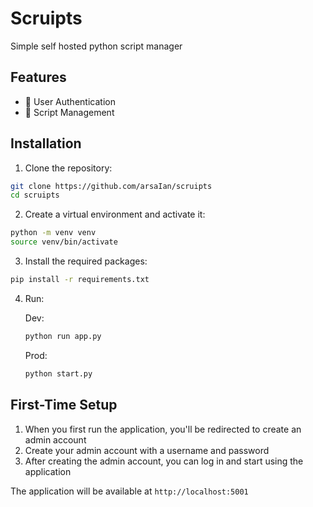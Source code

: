 # Scruipts  


Simple self hosted python script manager

## Features

- 🔐 User Authentication
- 📝 Script Management
  

## Installation

1. Clone the repository:
```bash
git clone https://github.com/arsaIan/scruipts
cd scruipts
```

2. Create a virtual environment and activate it:
```bash
python -m venv venv
source venv/bin/activate  
```

3. Install the required packages:
```bash
pip install -r requirements.txt
```

4. Run:
    
    Dev:
    ```bash
    python run app.py
    ```
    Prod:
    ```bash
    python start.py
    ```

## First-Time Setup

1. When you first run the application, you'll be redirected to create an admin account
2. Create your admin account with a username and password
3. After creating the admin account, you can log in and start using the application



The application will be available at `http://localhost:5001`

